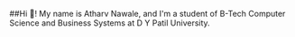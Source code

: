 ##Hi 👋! My name is Atharv Nawale, and I'm a student of B-Tech Computer Science and Business Systems at D Y Patil University.
